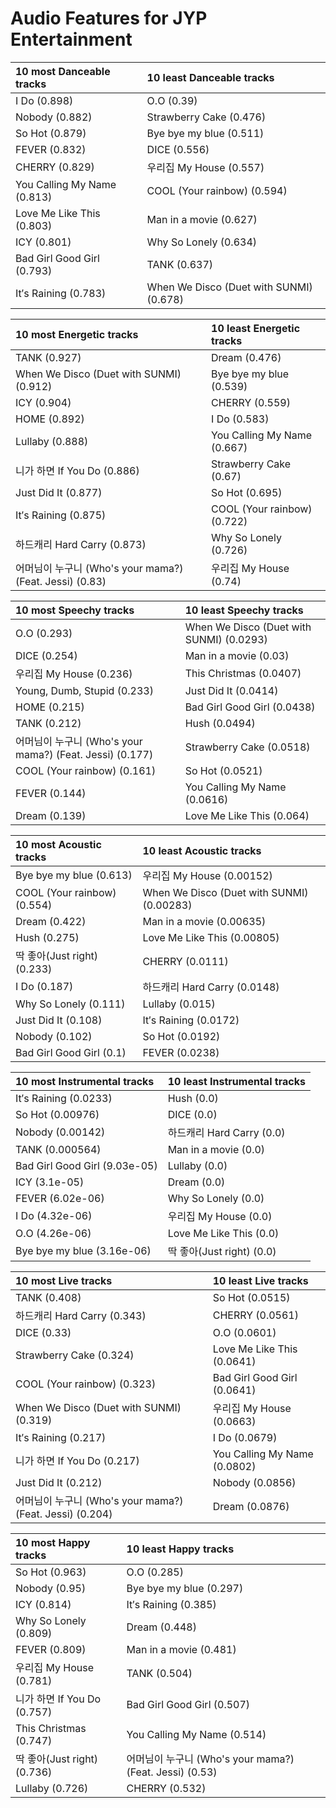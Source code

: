 # Audio Features for JYP Entertainment
| 10 most Danceable tracks | 10 least Danceable tracks |
|:---|:---|
| I Do (0.898) | O.O (0.39) |
| Nobody (0.882) | Strawberry Cake (0.476) |
| So Hot (0.879) | Bye bye my blue (0.511) |
| FEVER (0.832) | DICE (0.556) |
| CHERRY (0.829) | 우리집 My House (0.557) |
| You Calling My Name (0.813) | COOL (Your rainbow) (0.594) |
| Love Me Like This (0.803) | Man in a movie (0.627) |
| ICY (0.801) | Why So Lonely (0.634) |
| Bad Girl Good Girl (0.793) | TANK (0.637) |
| It′s Raining (0.783) | When We Disco (Duet with SUNMI) (0.678) |

| 10 most Energetic tracks | 10 least Energetic tracks |
|:---|:---|
| TANK (0.927) | Dream (0.476) |
| When We Disco (Duet with SUNMI) (0.912) | Bye bye my blue (0.539) |
| ICY (0.904) | CHERRY (0.559) |
| HOME (0.892) | I Do (0.583) |
| Lullaby (0.888) | You Calling My Name (0.667) |
| 니가 하면 If You Do (0.886) | Strawberry Cake (0.67) |
| Just Did It (0.877) | So Hot (0.695) |
| It′s Raining (0.875) | COOL (Your rainbow) (0.722) |
| 하드캐리 Hard Carry (0.873) | Why So Lonely (0.726) |
| 어머님이 누구니 (Who's your mama?) (Feat. Jessi) (0.83) | 우리집 My House (0.74) |

| 10 most Speechy tracks | 10 least Speechy tracks |
|:---|:---|
| O.O (0.293) | When We Disco (Duet with SUNMI) (0.0293) |
| DICE (0.254) | Man in a movie (0.03) |
| 우리집 My House (0.236) | This Christmas (0.0407) |
| Young, Dumb, Stupid (0.233) | Just Did It (0.0414) |
| HOME (0.215) | Bad Girl Good Girl (0.0438) |
| TANK (0.212) | Hush (0.0494) |
| 어머님이 누구니 (Who's your mama?) (Feat. Jessi) (0.177) | Strawberry Cake (0.0518) |
| COOL (Your rainbow) (0.161) | So Hot (0.0521) |
| FEVER (0.144) | You Calling My Name (0.0616) |
| Dream (0.139) | Love Me Like This (0.064) |

| 10 most Acoustic tracks | 10 least Acoustic tracks |
|:---|:---|
| Bye bye my blue (0.613) | 우리집 My House (0.00152) |
| COOL (Your rainbow) (0.554) | When We Disco (Duet with SUNMI) (0.00283) |
| Dream (0.422) | Man in a movie (0.00635) |
| Hush (0.275) | Love Me Like This (0.00805) |
| 딱 좋아(Just right) (0.233) | CHERRY (0.0111) |
| I Do (0.187) | 하드캐리 Hard Carry (0.0148) |
| Why So Lonely (0.111) | Lullaby (0.015) |
| Just Did It (0.108) | It′s Raining (0.0172) |
| Nobody (0.102) | So Hot (0.0192) |
| Bad Girl Good Girl (0.1) | FEVER (0.0238) |

| 10 most Instrumental tracks | 10 least Instrumental tracks |
|:---|:---|
| It′s Raining (0.0233) | Hush (0.0) |
| So Hot (0.00976) | DICE (0.0) |
| Nobody (0.00142) | 하드캐리 Hard Carry (0.0) |
| TANK (0.000564) | Man in a movie (0.0) |
| Bad Girl Good Girl (9.03e-05) | Lullaby (0.0) |
| ICY (3.1e-05) | Dream (0.0) |
| FEVER (6.02e-06) | Why So Lonely (0.0) |
| I Do (4.32e-06) | 우리집 My House (0.0) |
| O.O (4.26e-06) | Love Me Like This (0.0) |
| Bye bye my blue (3.16e-06) | 딱 좋아(Just right) (0.0) |

| 10 most Live tracks | 10 least Live tracks |
|:---|:---|
| TANK (0.408) | So Hot (0.0515) |
| 하드캐리 Hard Carry (0.343) | CHERRY (0.0561) |
| DICE (0.33) | O.O (0.0601) |
| Strawberry Cake (0.324) | Love Me Like This (0.0641) |
| COOL (Your rainbow) (0.323) | Bad Girl Good Girl (0.0641) |
| When We Disco (Duet with SUNMI) (0.319) | 우리집 My House (0.0663) |
| It′s Raining (0.217) | I Do (0.0679) |
| 니가 하면 If You Do (0.217) | You Calling My Name (0.0802) |
| Just Did It (0.212) | Nobody (0.0856) |
| 어머님이 누구니 (Who's your mama?) (Feat. Jessi) (0.204) | Dream (0.0876) |

| 10 most Happy tracks | 10 least Happy tracks |
|:---|:---|
| So Hot (0.963) | O.O (0.285) |
| Nobody (0.95) | Bye bye my blue (0.297) |
| ICY (0.814) | It′s Raining (0.385) |
| Why So Lonely (0.809) | Dream (0.448) |
| FEVER (0.809) | Man in a movie (0.481) |
| 우리집 My House (0.781) | TANK (0.504) |
| 니가 하면 If You Do (0.757) | Bad Girl Good Girl (0.507) |
| This Christmas (0.747) | You Calling My Name (0.514) |
| 딱 좋아(Just right) (0.736) | 어머님이 누구니 (Who's your mama?) (Feat. Jessi) (0.53) |
| Lullaby (0.726) | CHERRY (0.532) |
